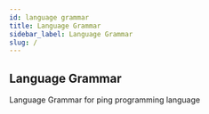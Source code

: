 ```yaml
---
id: language grammar
title: Language Grammar
sidebar_label: Language Grammar
slug: /
---
```


## Language Grammar

Language Grammar for ping programming language
